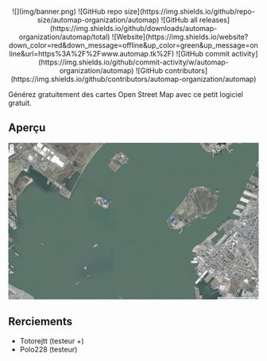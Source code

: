 <p align="center">
![](img/banner.png)
![GitHub repo size](https://img.shields.io/github/repo-size/automap-organization/automap)
![GitHub all releases](https://img.shields.io/github/downloads/automap-organization/automap/total)
![Website](https://img.shields.io/website?down_color=red&down_message=offline&up_color=green&up_message=online&url=https%3A%2F%2Fwww.automap.tk%2F)
![GitHub commit activity](https://img.shields.io/github/commit-activity/w/automap-organization/automap)
![GitHub contributors](https://img.shields.io/github/contributors/automap-organization/automap)
</p>

Générez gratuitement des cartes Open Street Map avec ce petit logiciel gratuit.
## Aperçu
![](img/capture.png)
## Rerciements
- Totorejtt (testeur +)
-  Polo228 (testeur)
